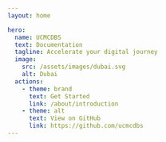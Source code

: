 ```yaml
---
layout: home

hero:
  name: UCMCDBS
  text: Documentation
  tagline: Accelerate your digital journey
  image:
    src: /assets/images/dubai.svg
    alt: Dubai
  actions:
    - theme: brand
      text: Get Started
      link: /about/introduction
    - theme: alt
      text: View on GitHub
      link: https://github.com/ucmcdbs
---
```


